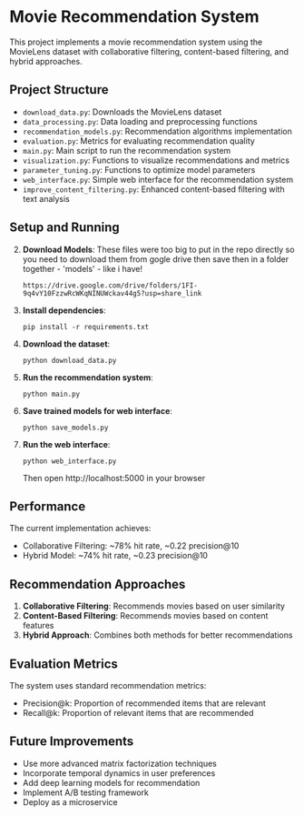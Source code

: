 # Movie Recommendation System

This project implements a movie recommendation system using the MovieLens dataset with collaborative filtering, content-based filtering, and hybrid approaches.

## Project Structure

- `download_data.py`: Downloads the MovieLens dataset
- `data_processing.py`: Data loading and preprocessing functions
- `recommendation_models.py`: Recommendation algorithms implementation
- `evaluation.py`: Metrics for evaluating recommendation quality
- `main.py`: Main script to run the recommendation system
- `visualization.py`: Functions to visualize recommendations and metrics
- `parameter_tuning.py`: Functions to optimize model parameters
- `web_interface.py`: Simple web interface for the recommendation system
- `improve_content_filtering.py`: Enhanced content-based filtering with text analysis

## Setup and Running

2. **Download Models**:
   These files were too big to put in the repo directly so you need to download them from gogle drive then save then in a folder together - 'models' - like i have!
   ```
   https://drive.google.com/drive/folders/1FI-9q4vY10FzzwRcWKqNINUWckav44g5?usp=share_link
   ```

1. **Install dependencies**:
   ```
   pip install -r requirements.txt
   ```

2. **Download the dataset**:
   ```
   python download_data.py
   ```

3. **Run the recommendation system**:
   ```
   python main.py
   ```

4. **Save trained models for web interface**:
   ```
   python save_models.py
   ```

5. **Run the web interface**:
   ```
   python web_interface.py
   ```
   Then open http://localhost:5000 in your browser

## Performance

The current implementation achieves:
- Collaborative Filtering: ~78% hit rate, ~0.22 precision@10
- Hybrid Model: ~74% hit rate, ~0.23 precision@10

## Recommendation Approaches

1. **Collaborative Filtering**: Recommends movies based on user similarity
2. **Content-Based Filtering**: Recommends movies based on content features
3. **Hybrid Approach**: Combines both methods for better recommendations

## Evaluation Metrics

The system uses standard recommendation metrics:
- Precision@k: Proportion of recommended items that are relevant
- Recall@k: Proportion of relevant items that are recommended

## Future Improvements

- Use more advanced matrix factorization techniques
- Incorporate temporal dynamics in user preferences
- Add deep learning models for recommendation
- Implement A/B testing framework
- Deploy as a microservice

